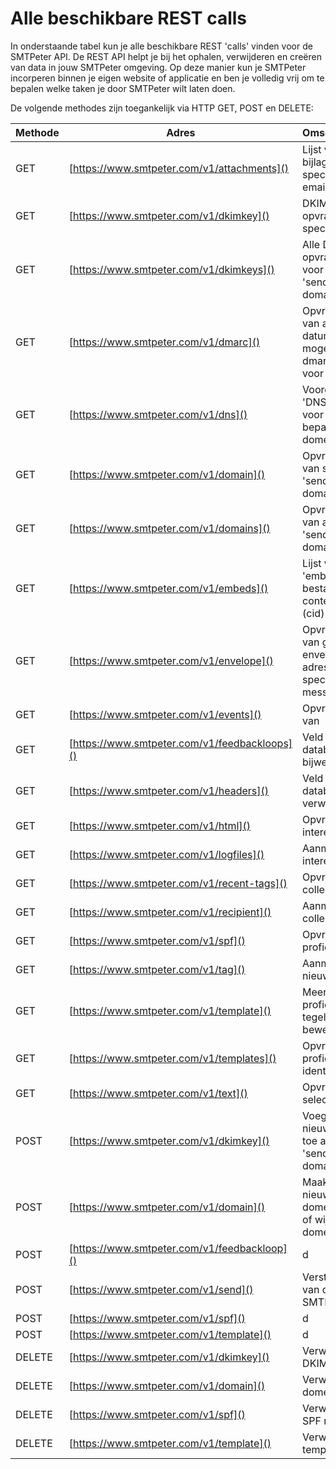 # Alle beschikbare REST calls

In onderstaande tabel kun je alle beschikbare REST 'calls' vinden voor de 
SMTPeter API. De REST API helpt je bij het ophalen, verwijderen en creëren 
van data in jouw SMTPeter omgeving. Op deze manier kun je SMTPeter incorperen
binnen je eigen website of applicatie en ben je volledig vrij om te bepalen
welke taken je door SMTPeter wilt laten doen. 

De volgende methodes zijn toegankelijk via HTTP GET, POST en DELETE:

| Methode        | Adres                                                                                                    | Omschrijving                                                    |
|--------------- |----------------------------------------------------------------------------------------------------------|---------------------------------------------------------------- |
| GET            | [https://www.smtpeter.com/v1/attachments]()                                                              | Lijst van alle bijlages voor specifieke email                   |
| GET            | [https://www.smtpeter.com/v1/dkimkey]()                                                                  | DKIM opvragen met specifiek ID                                  |
| GET            | [https://www.smtpeter.com/v1/dkimkeys]()                                                                 | Alle DKIM opvragen voor een 'sender domain'                     |
| GET            | [https://www.smtpeter.com/v1/dmarc]()                                                                    | Opvragen van alle datums waar mogelijk een dmarc raport voor is |
| GET            | [https://www.smtpeter.com/v1/dns]()                                                                      | Voorgestelde 'DNS record' voor een bepaald domein               |
| GET            | [https://www.smtpeter.com/v1/domain]()                                                                   | Opvragen van specifiek 'sender domain'                          |
| GET            | [https://www.smtpeter.com/v1/domains]()                                                                  | Opvragen van alle 'sender domains'                              |
| GET            | [https://www.smtpeter.com/v1/embeds]()                                                                   | Lijst van alle 'embedded' bestanden + content id (cid)          |
| GET            | [https://www.smtpeter.com/v1/envelope]()                                                                 | Opvragen van gebruikte envelope adres voor specifiek message id |
| GET            | [https://www.smtpeter.com/v1/events]()                                                                   | Opvragen van                                      |
| GET            | [https://www.smtpeter.com/v1/feedbackloops]()                                                            | Veld uit database bijwerken                       |
| GET            | [https://www.smtpeter.com/v1/headers]()                                                                  | Veld uit database verwijderen                     |
| GET            | [https://www.smtpeter.com/v1/html]()                                                                     | Opvragen interesses                               |
| GET            | [https://www.smtpeter.com/v1/logfiles]()                                                                 | Aanmaken interesse                                |
| GET            | [https://www.smtpeter.com/v1/recent-tags]()                                                              | Opvragen collecties                               |
| GET            | [https://www.smtpeter.com/v1/recipient]()                                                                | Aanmaken collectie                                |
| GET            | [https://www.smtpeter.com/v1/spf]()                                                                      | Opvragen profielen                                |
| GET            | [https://www.smtpeter.com/v1/tag]()                                                                      | Aanmaken nieuw profiel                            |
| GET            | [https://www.smtpeter.com/v1/template]()                                                                 | Meerdere profielen tegelijk bewerken              |
| GET            | [https://www.smtpeter.com/v1/templates]()                                                                | Opvragen profiel identifiers                      |
| GET            | [https://www.smtpeter.com/v1/text]()                                                                     | Opvragen selecties                                |
| POST           | [https://www.smtpeter.com/v1/dkimkey]()                                                                  | Voeg een nieuwe DKIM toe aan het 'sender domain'                |
| POST           | [https://www.smtpeter.com/v1/domain]()                                                                   | Maak een nieuw domein aan of wijs een domein toe                |
| POST           | [https://www.smtpeter.com/v1/feedbackloop]()                                                             | d                                                                |
| POST           | [https://www.smtpeter.com/v1/send]()                                                                     | Versturen van data naar SMTP                                    |
| POST           | [https://www.smtpeter.com/v1/spf]()                                                                      |   d                                                              |
| POST           | [https://www.smtpeter.com/v1/template]()                                                                 |    d                                                             |
| DELETE         | [https://www.smtpeter.com/v1/dkimkey]()                                                                  | Verwijder een DKIM sleutel                                      |
| DELETE         | [https://www.smtpeter.com/v1/domain]()                                                                   | Verwijder een domein                                            | 
| DELETE         | [https://www.smtpeter.com/v1/spf]()                                                                      | Verwijder een SPF record                                        |
| DELETE         | [https://www.smtpeter.com/v1/template]()                                                                 | Verwijder een template                                          |
